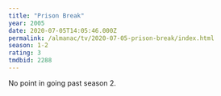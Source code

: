 ```yaml
---
title: "Prison Break"
year: 2005
date: 2020-07-05T14:05:46.000Z
permalink: /almanac/tv/2020-07-05-prison-break/index.html
season: 1-2
rating: 3
tmdbid: 2288
---
```


No point in going past season 2.